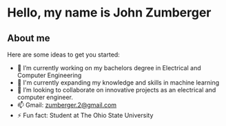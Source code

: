 # Hello, my name is John Zumberger 

## About me 

<!---
**Damiel2/damiel2** is a ✨ _special_ ✨ repository because its `README.md` (this file) appears on your GitHub profile.
--->
Here are some ideas to get you started:

- 🔭 I’m currently working on my bachelors degree in Electrical and Computer Engineering
- 🌱 I'm currently expanding my knowledge and skills in machine learning
- 👯 I’m looking to collaborate on innovative projects as an electrical and computer engineer.
- 📫 Gmail: zumberger.2@gmail.com
- ⚡ Fun fact: Student at The Ohio State University

